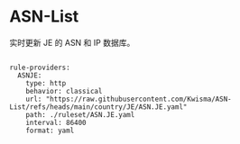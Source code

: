 
# ASN-List

实时更新 JE 的 ASN 和 IP 数据库。

<pre><code class="language-javascript">
rule-providers:
  ASNJE:
    type: http
    behavior: classical
    url: "https://raw.githubusercontent.com/Kwisma/ASN-List/refs/heads/main/country/JE/ASN.JE.yaml"
    path: ./ruleset/ASN.JE.yaml
    interval: 86400
    format: yaml
</code></pre>